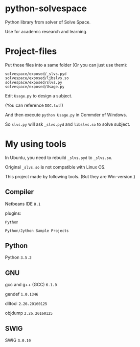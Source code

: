 python-solvespace
=================

Python library from solver of Solve Space. 

Use for academic research and learning.

Project-files
=================

Put those files into a same folder (Or you can just use them):

````
solvespace/exposed/_slvs.pyd
solvespace/exposed/libslvs.so
solvespace/exposed/slvs.py
solvespace/exposed/Usage.py
````

Edit `Usage.py` to design a subject.

(You can reference `DOC.txt`!)

And then execute `python Usage.py` in Commder of Windows.

So `slvs.py` will ask `_slvs.pyd` and `libslvs.so` to solve subject.

My using tools
=================

In Ubuntu, you need to rebuild `_slvs.pyd` to `_slvs.so`.

Original `_slvs.so` is not compatible with Linux OS.

This project made by following tools. (But they are Win-version.)

Compiler
-------------

Netbeans IDE `8.1`

plugins:

````
Python

Python/Jython Sample Projects
````

Python
-------------

Python `3.5.2`

GNU
-------------

gcc and g++ (GCC) `6.1.0`

gendef `1.0.1346`

dlltool `2.26.20160125`

objdump `2.26.20160125`

SWIG
-------------

SWIG `3.0.10`